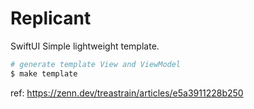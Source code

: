 # Replicant

SwiftUI Simple lightweight template.


```sh
# generate template View and ViewModel
$ make template
```

ref: https://zenn.dev/treastrain/articles/e5a3911228b250
